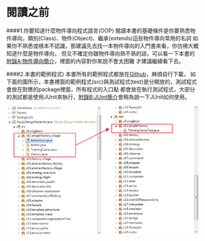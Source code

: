 # 閱讀之前


####1.你要知道什麼物件導向程式語言(OOP)
閱讀本書的基礎條件是你要熟悉物件導向，類別(Class)、物件(Object)、繼承(extends)這些物件導向常用的名詞
如果你不熟悉或根本不認識，那建議先去找一本物件導向的入門書來看，你彷彿大概知道什麼是物件導向，
但又不確定你跟物件導向熟不熟的話，可以看一下本書的[附錄A:物件導向簡介](ooIntroduce.md)，裡面的內容對你來說不會太困難
才建議繼續看下去。

####2.本書的範例程式)
本書所有的範例程式都放在[Github](https://github.com/skyyen999/StudyDesignPatternInJavaCode.git)，麻煩自行下載，
如下面的圖所示，本書裡面的範例程式(src)與測試程式(test)是分開放的，測試程式會放在對應的package裡面，所有程式的入口點
都會放在執行測試程式，大部分的測試都是使用JUnit來執行，[附錄B:JUint簡介](junit.md)會稍為說一下JUnit如何使用。

![Test](image/bJunit.png)  



